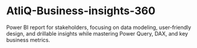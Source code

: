 # AtliQ-Business-insights-360
Power BI report for stakeholders, focusing on data modeling, user-friendly design, and drillable insights while mastering Power Query, DAX, and key business metrics.

